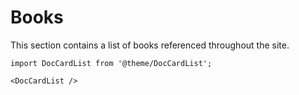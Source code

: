# Books

This section contains a list of books referenced throughout the site.

```mdx-code-block
import DocCardList from '@theme/DocCardList';

<DocCardList />
```
